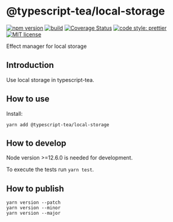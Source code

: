 # @typescript-tea/local-storage

[![npm version][version-image]][version-url]
[![build][build-image]][build-url]
[![Coverage Status][codecov-image]][codecov-url]
[![code style: prettier][prettier-image]][prettier-url]
[![MIT license][license-image]][license-url]

Effect manager for local storage

## Introduction

Use local storage in typescript-tea.

## How to use

Install:

```
yarn add @typescript-tea/local-storage
```

## How to develop

Node version >=12.6.0 is needed for development.

To execute the tests run `yarn test`.

## How to publish

```
yarn version --patch
yarn version --minor
yarn version --major
```

[version-image]: https://img.shields.io/npm/v/@typescript-tea/local-storage.svg?style=flat
[version-url]: https://www.npmjs.com/package/@typescript-tea/local-storage
[build-image]: https://github.com/typescript-tea/local-storage/workflows/Build/badge.svg
[build-url]: https://github.com/typescript-tea/local-storage/actions?query=workflow%3ABuild+branch%3Amaster
[codecov-image]: https://codecov.io/gh/typescript-tea/local-storage/branch/master/graph/badge.svg
[codecov-url]: https://codecov.io/gh/typescript-tea/local-storage
[prettier-image]: https://img.shields.io/badge/code_style-prettier-ff69b4.svg?style=flat
[prettier-url]: https://github.com/prettier/prettier
[license-image]: https://img.shields.io/github/license/typescript-tea/local-storage.svg?style=flat
[license-url]: https://opensource.org/licenses/MIT
